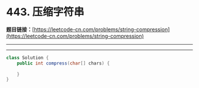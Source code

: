 # 443. 压缩字符串

**题目链接：**[https://leetcode-cn.com/problems/string-compression](https://leetcode-cn.com/problems/string-compression)

---

<Cards card="leetcode_443_string-compression"></Cards>

---

```java
class Solution {
    public int compress(char[] chars) {
        
    }
}
```